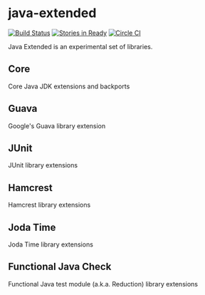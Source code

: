 
java-extended
==============
[![Build Status](https://travis-ci.org/pawelprazak/java-extended.svg?branch=master)](https://travis-ci.org/pawelprazak/java-extended)
[![Stories in Ready](https://badge.waffle.io/pawelprazak/java-extended.png?label=ready&title=Ready)](https://waffle.io/pawelprazak/java-extended)
[![Circle CI](https://circleci.com/gh/pawelprazak/java-extended/tree/master.svg?style=svg)](https://circleci.com/gh/pawelprazak/java-extended/tree/master)

Java Extended is an experimental set of libraries.

Core
----
Core Java JDK extensions and backports

Guava
-----
Google's Guava library extension

JUnit
-----
JUnit library extensions

Hamcrest
--------
Hamcrest library extensions

Joda Time
---------
Joda Time library extensions

Functional Java Check
---------------------
Functional Java test module (a.k.a. Reduction) library extensions
